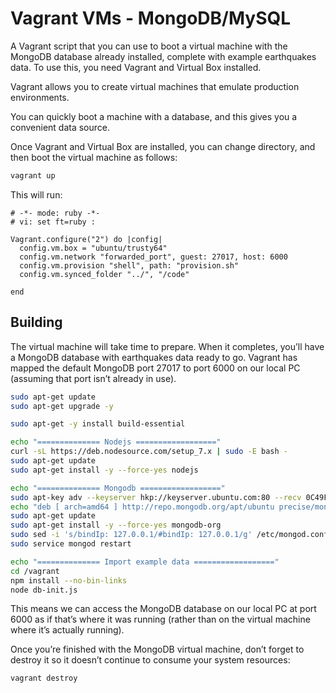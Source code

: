 # Vagrant VMs - MongoDB/MySQL

A Vagrant script that you can use to boot a virtual machine with the MongoDB database already installed, complete with example earthquakes data. To use this, you need Vagrant and Virtual Box installed.

Vagrant allows you to create virtual machines that emulate production environments.

You can quickly boot a machine with a database, and this gives you a convenient data source. 

Once Vagrant and Virtual Box are installed, you can change directory, and then boot the virtual machine as follows:

```bash
vagrant up
```

This will run:

```vagrant
# -*- mode: ruby -*-
# vi: set ft=ruby :

Vagrant.configure("2") do |config|
  config.vm.box = "ubuntu/trusty64"
  config.vm.network "forwarded_port", guest: 27017, host: 6000
  config.vm.provision "shell", path: "provision.sh"
  config.vm.synced_folder "../", "/code"

end

```

## Building

The virtual machine will take time to prepare. When it completes, you’ll have a MongoDB
database with earthquakes data ready to go. Vagrant has mapped the default MongoDB
port 27017 to port 6000 on our local PC (assuming that port isn’t already in use).

```sh
sudo apt-get update
sudo apt-get upgrade -y

sudo apt-get -y install build-essential

echo "============== Nodejs =================="
curl -sL https://deb.nodesource.com/setup_7.x | sudo -E bash -
sudo apt-get update
sudo apt-get install -y --force-yes nodejs

echo "============== Mongodb =================="
sudo apt-key adv --keyserver hkp://keyserver.ubuntu.com:80 --recv 0C49F3730359A14518585931BC711F9BA15703C6
echo "deb [ arch=amd64 ] http://repo.mongodb.org/apt/ubuntu precise/mongodb-org/3.4 multiverse" | sudo tee /etc/apt/sources.list.d/mongodb-org-3.4.lis
sudo apt-get update
sudo apt-get install -y --force-yes mongodb-org
sudo sed -i 's/bindIp: 127.0.0.1/#bindIp: 127.0.0.1/g' /etc/mongod.conf # Open network interface.
sudo service mongod restart

echo "============== Import example data =================="
cd /vagrant
npm install --no-bin-links
node db-init.js
```

This means we can access the MongoDB database on our local PC at port 6000 as if that’s
where it was running (rather than on the virtual machine where it’s actually running).

Once you’re finished with the MongoDB virtual machine, don’t forget to destroy it
so it doesn’t continue to consume your system resources:

```bash
vagrant destroy
```
